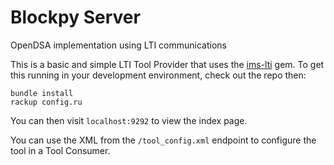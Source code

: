 

# Blockpy Server 

OpenDSA implementation using LTI communications

This is a basic and simple LTI Tool Provider that uses the
[ims-lti](https://github.com/instructure/ims-lti) gem.
To get this running in your development environment, check out the repo then:

    bundle install
    rackup config.ru
    
You can then visit `localhost:9292` to view the index page.

You can use the XML from the `/tool_config.xml` endpoint to configure the tool in a Tool Consumer.
